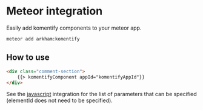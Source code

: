 # Meteor integration

Easily add komentify components to your meteor app.

```
meteor add arkham:komentify
```

## How to use

```html
<div class="comment-section">
    {{> komentifyComponent appId="komentifyAppId"}}
</div>
```

See the [javascript](/javascript/) integration for the list of parameters that can be specified
(elementId does not need to be specified).
